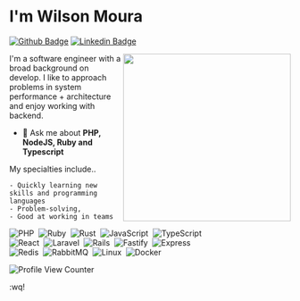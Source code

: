 # I'm Wilson Moura

[![Github Badge](https://img.shields.io/badge/-Github-000?style=flat-square&logo=Github&logoColor=white&link=https://github.com/WilsonRU)](https://github.com/WilsonRU)
[![Linkedin Badge](https://img.shields.io/badge/-LinkedIn-blue?style=flat-square&logo=Linkedin&logoColor=white&link=https://www.linkedin.com/in/wilson-m-bba835141/)](https://www.linkedin.com/in/wilson-m-bba835141/)

<img align="right" width="300" src="https://i2.wp.com/allhtaccess.info/wp-content/uploads/2018/03/programming.gif?fit=1281%2C716&ssl=1" />

I'm a software engineer with a broad background on develop. I like to approach problems in system performance + architecture and enjoy working with backend.

- 💬 Ask me about **PHP, NodeJS, Ruby and Typescript**

My specialties include..

    - Quickly learning new skills and programming languages
    - Problem-solving,
    - Good at working in teams

  ![PHP](https://img.shields.io/badge/-PHP-05122A?style=flat&logo=php)&nbsp;
  ![Ruby](https://img.shields.io/badge/-Ruby-05122A?style=flat&logo=ruby)&nbsp;
  ![Rust](https://img.shields.io/badge/-Rust-05122A?style=flat&logo=rust)&nbsp;
  ![JavaScript](https://img.shields.io/badge/-JavaScript-05122A?style=flat&logo=javascript)&nbsp;
  ![TypeScript](https://img.shields.io/badge/-TypeScript-05122A?style=flat&logo=typescript)&nbsp;   
  ![React](https://img.shields.io/badge/-React-05122A?style=flat&logo=react)&nbsp;
  ![Laravel](https://img.shields.io/badge/-Laravel-05122A?style=flat&logo=laravel)&nbsp;
  ![Rails](https://img.shields.io/badge/-Ruby_on_Rails-05122A?style=flat&logo=ruby-on-rails)&nbsp;
  ![Fastify](https://img.shields.io/badge/-Fastify-05122A?style=flat&logo=fastify)&nbsp; 
  ![Express](https://img.shields.io/badge/-Express-05122A?style=flat&logo=express)&nbsp;   
  ![Redis](https://img.shields.io/badge/-Redis-05122A?style=flat&logo=redis)&nbsp;
  ![RabbitMQ](https://img.shields.io/badge/-RabbitMQ-05122A?style=flat&logo=rabbitmq)&nbsp;
  ![Linux](https://img.shields.io/badge/-Linux-05122A?style=flat&logo=linux)&nbsp;
  ![Docker](https://img.shields.io/badge/-Docker-05122A?style=flat&logo=docker)&nbsp;


![Profile View Counter](https://komarev.com/ghpvc/?username=WilsonRU)</br>

:wq!
